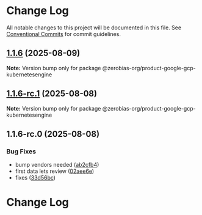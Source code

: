 # Change Log

All notable changes to this project will be documented in this file.
See [Conventional Commits](https://conventionalcommits.org) for commit guidelines.

## [1.1.6](https://github.com/zerobias-org/product/compare/@zerobias-org/product-google-gcp-kubernetesengine@1.1.6-rc.1...@zerobias-org/product-google-gcp-kubernetesengine@1.1.6) (2025-08-09)

**Note:** Version bump only for package @zerobias-org/product-google-gcp-kubernetesengine





## [1.1.6-rc.1](https://github.com/zerobias-org/product/compare/@zerobias-org/product-google-gcp-kubernetesengine@1.1.6-rc.0...@zerobias-org/product-google-gcp-kubernetesengine@1.1.6-rc.1) (2025-08-08)

**Note:** Version bump only for package @zerobias-org/product-google-gcp-kubernetesengine





## 1.1.6-rc.0 (2025-08-08)


### Bug Fixes

* bump vendors needed ([ab2cfb4](https://github.com/zerobias-org/product/commit/ab2cfb4a9cf2e3008e08b068f98011fec096c932))
* first data lets review ([02aee6e](https://github.com/zerobias-org/product/commit/02aee6e8c4f11675de7c63a00f4c8254a67a4dd7))
* fixes ([33d56bc](https://github.com/zerobias-org/product/commit/33d56bcaedf3fa5e3939a33c0fb57eda53539d05))





# Change Log
